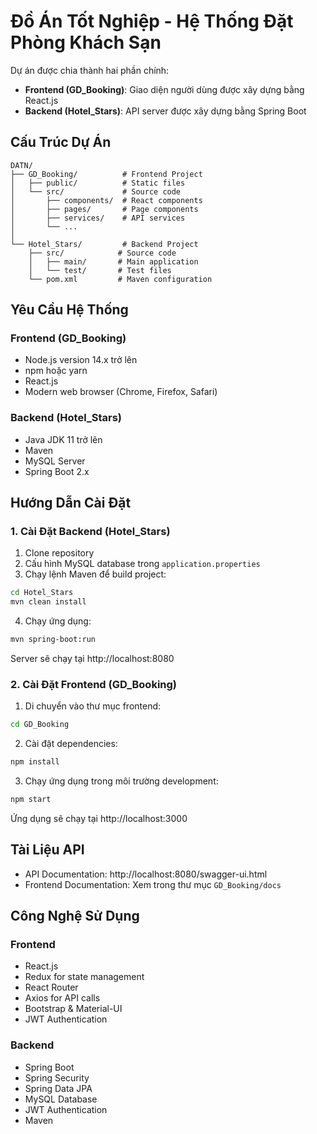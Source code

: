 # Đồ Án Tốt Nghiệp - Hệ Thống Đặt Phòng Khách Sạn

Dự án được chia thành hai phần chính:
- **Frontend (GD_Booking)**: Giao diện người dùng được xây dựng bằng React.js
- **Backend (Hotel_Stars)**: API server được xây dựng bằng Spring Boot

## Cấu Trúc Dự Án

```
DATN/
├── GD_Booking/          # Frontend Project
│   ├── public/          # Static files
│   └── src/             # Source code
│       ├── components/  # React components
│       ├── pages/       # Page components
│       ├── services/    # API services
│       └── ...
│
└── Hotel_Stars/         # Backend Project
    ├── src/            # Source code
    │   ├── main/       # Main application
    │   └── test/       # Test files
    └── pom.xml         # Maven configuration
```

## Yêu Cầu Hệ Thống

### Frontend (GD_Booking)
- Node.js version 14.x trở lên
- npm hoặc yarn
- React.js
- Modern web browser (Chrome, Firefox, Safari)

### Backend (Hotel_Stars)
- Java JDK 11 trở lên
- Maven
- MySQL Server
- Spring Boot 2.x

## Hướng Dẫn Cài Đặt

### 1. Cài Đặt Backend (Hotel_Stars)

1. Clone repository
2. Cấu hình MySQL database trong `application.properties`
3. Chạy lệnh Maven để build project:
```bash
cd Hotel_Stars
mvn clean install
```
4. Chạy ứng dụng:
```bash
mvn spring-boot:run
```
Server sẽ chạy tại http://localhost:8080

### 2. Cài Đặt Frontend (GD_Booking)

1. Di chuyển vào thư mục frontend:
```bash
cd GD_Booking
```

2. Cài đặt dependencies:
```bash
npm install
```

3. Chạy ứng dụng trong môi trường development:
```bash
npm start
```
Ứng dụng sẽ chạy tại http://localhost:3000

## Tài Liệu API

- API Documentation: http://localhost:8080/swagger-ui.html
- Frontend Documentation: Xem trong thư mục `GD_Booking/docs`

## Công Nghệ Sử Dụng

### Frontend
- React.js
- Redux for state management
- React Router
- Axios for API calls
- Bootstrap & Material-UI
- JWT Authentication

### Backend
- Spring Boot
- Spring Security
- Spring Data JPA
- MySQL Database
- JWT Authentication
- Maven
